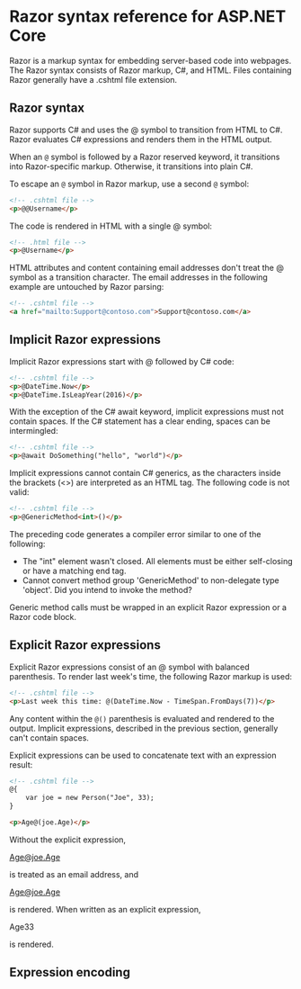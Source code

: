 # Razor syntax reference for ASP.NET Core

Razor is a markup syntax for embedding server-based code into webpages. The Razor syntax consists of Razor markup, C#, and HTML. Files containing Razor generally have a .cshtml file extension.

## **Razor syntax**
Razor supports C# and uses the @ symbol to transition from HTML to C#. Razor evaluates C# expressions and renders them in the HTML output.

When an `@` symbol is followed by a Razor reserved keyword, it transitions into Razor-specific markup. Otherwise, it transitions into plain C#.

To escape an `@` symbol in Razor markup, use a second `@` symbol:
```html
<!-- .cshtml file --> 
<p>@@Username</p>
```

The code is rendered in HTML with a single @ symbol:
```html
<!-- .html file --> 
<p>@Username</p>
```

HTML attributes and content containing email addresses don't treat the @ symbol as a transition character. The email addresses in the following example are untouched by Razor parsing:
```html
<!-- .cshtml file --> 
<a href="mailto:Support@contoso.com">Support@contoso.com</a>
```

## **Implicit Razor expressions**

Implicit Razor expressions start with @ followed by C# code:

```html
<!-- .cshtml file --> 
<p>@DateTime.Now</p>
<p>@DateTime.IsLeapYear(2016)</p>
```

With the exception of the C# await keyword, implicit expressions must not contain spaces. If the C# statement has a clear ending, spaces can be intermingled:
```html
<!-- .cshtml file --> 
<p>@await DoSomething("hello", "world")</p>
```

Implicit expressions cannot contain C# generics, as the characters inside the brackets (<>) are interpreted as an HTML tag. The following code is not valid:
```html
<!-- .cshtml file --> 
<p>@GenericMethod<int>()</p>
```

The preceding code generates a compiler error similar to one of the following:

* The "int" element wasn't closed. All elements must be either self-closing or have a matching end tag.
* Cannot convert method group 'GenericMethod' to non-delegate type 'object'. Did you intend to invoke the method?

Generic method calls must be wrapped in an explicit Razor expression or a Razor code block.

## **Explicit Razor expressions**

Explicit Razor expressions consist of an @ symbol with balanced parenthesis. To render last week's time, the following Razor markup is used:
```html
<!-- .cshtml file --> 
<p>Last week this time: @(DateTime.Now - TimeSpan.FromDays(7))</p>
```

Any content within the `@()` parenthesis is evaluated and rendered to the output. Implicit expressions, described in the previous section, generally can't contain spaces.

Explicit expressions can be used to concatenate text with an expression result:
```html
<!-- .cshtml file --> 
@{
    var joe = new Person("Joe", 33);
}

<p>Age@(joe.Age)</p>
```

Without the explicit expression, <p>Age@joe.Age</p> is treated as an email address, and <p>Age@joe.Age</p> is rendered. When written as an explicit expression, <p>Age33</p> is rendered.

## **Expression encoding**

